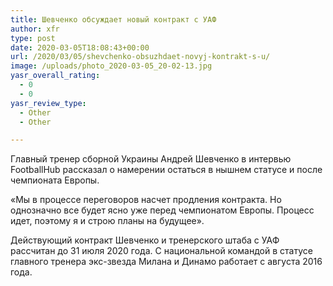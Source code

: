 ```yaml
---
title: Шевченко обсуждает новый контракт с УАФ
author: xfr
type: post
date: 2020-03-05T18:08:43+00:00
url: /2020/03/05/shevchenko-obsuzhdaet-novyj-kontrakt-s-u/
image: /uploads/photo_2020-03-05_20-02-13.jpg
yasr_overall_rating:
  - 0
  - 0
yasr_review_type:
  - Other
  - Other

---
```

Главный тренер сборной Украины Андрей Шевченко в интервью FootballHub рассказал о намерении остаться в нышнем статусе и после чемпионата Европы.

«Мы в процессе переговоров насчет продления контракта. Но однозначно все будет ясно уже перед чемпионатом Европы. Процесс идет, поэтому я и строю планы на будущее».

Действующий контракт Шевченко и тренерского штаба с УАФ рассчитан до 31 июля 2020 года. С национальной командой в статусе главного тренера экс-звезда Милана и Динамо работает с августа 2016 года.